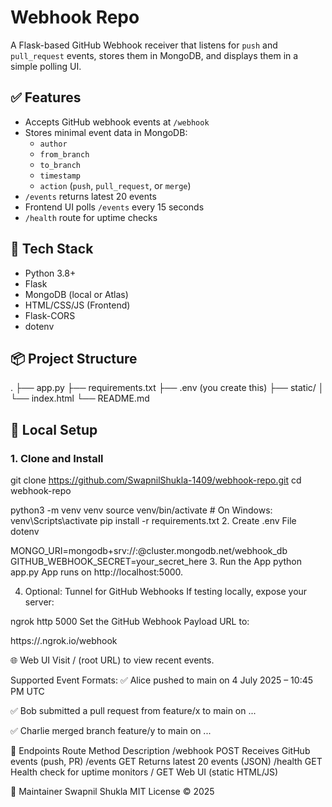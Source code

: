 # Webhook Repo

A Flask-based GitHub Webhook receiver that listens for `push` and `pull_request` events, stores them in MongoDB, and displays them in a simple polling UI.

## ✅ Features

- Accepts GitHub webhook events at `/webhook`
- Stores minimal event data in MongoDB:
  - `author`
  - `from_branch`
  - `to_branch`
  - `timestamp`
  - `action` (`push`, `pull_request`, or `merge`)
- `/events` returns latest 20 events
- Frontend UI polls `/events` every 15 seconds
- `/health` route for uptime checks

## 🧰 Tech Stack

- Python 3.8+
- Flask
- MongoDB (local or Atlas)
- HTML/CSS/JS (Frontend)
- Flask-CORS
- dotenv

## 📦 Project Structure

.
├── app.py
├── requirements.txt
├── .env (you create this)
├── static/
│ └── index.html
└── README.md


## 🧪 Local Setup

### 1. Clone and Install

git clone https://github.com/SwapnilShukla-1409/webhook-repo.git
cd webhook-repo

python3 -m venv venv
source venv/bin/activate  # On Windows: venv\Scripts\activate
pip install -r requirements.txt
2. Create .env File
dotenv

MONGO_URI=mongodb+srv://<user>:<pass>@cluster.mongodb.net/webhook_db
GITHUB_WEBHOOK_SECRET=your_secret_here
3. Run the App
python app.py
App runs on http://localhost:5000.

4. Optional: Tunnel for GitHub Webhooks
If testing locally, expose your server:

ngrok http 5000
Set the GitHub Webhook Payload URL to:


https://<ngrok-id>.ngrok.io/webhook


🌐 Web UI
Visit / (root URL) to view recent events.

Supported Event Formats:
✅ Alice pushed to main on 4 July 2025 – 10:45 PM UTC

✅ Bob submitted a pull request from feature/x to main on ...

✅ Charlie merged branch feature/y to main on ...

📡 Endpoints
Route	Method	Description
/webhook	POST	Receives GitHub events (push, PR)
/events	GET	Returns latest 20 events (JSON)
/health	GET	Health check for uptime monitors
/	GET	Web UI (static HTML/JS)

👥 Maintainer
Swapnil Shukla
MIT License © 2025